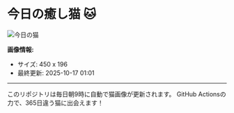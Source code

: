 # 今日の癒し猫 🐱

![今日の猫](https://cdn2.thecatapi.com/images/clt.gif)

**画像情報:**
- サイズ: 450 x 196
- 最終更新: 2025-10-17 01:01

---

このリポジトリは毎日朝9時に自動で猫画像が更新されます。
GitHub Actionsの力で、365日違う猫に出会えます！
